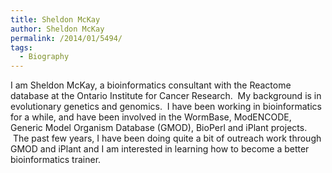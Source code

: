 ```yaml
---
title: Sheldon McKay
author: Sheldon McKay
permalink: /2014/01/5494/
tags:
  - Biography
---
```

I am Sheldon McKay, a bioinformatics consultant with the Reactome database at the Ontario Institute for Cancer Research.  My background is in evolutionary genetics and genomics.  I have been working in bioinformatics for a while, and have been involved in the WormBase, ModENCODE, Generic Model Organism Database (GMOD), BioPerl and iPlant projects.  The past few years, I have been doing quite a bit of outreach work through GMOD and iPlant and I am interested in learning how to become a better bioinformatics trainer.
